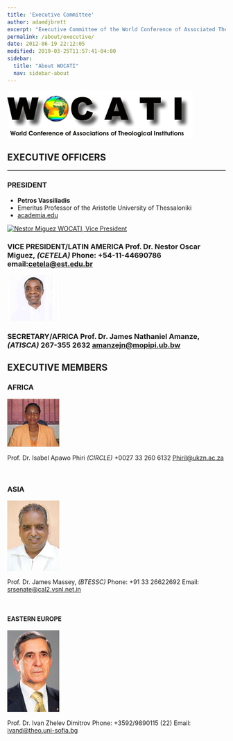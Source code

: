 ```yaml
---
title: 'Executive Committee'
author: adamdjbrett
excerpt: "Executive Committee of the World Conference of Associated Theological Institutions"
permalink: /about/executive/
date: 2012-06-19 22:12:05
modified: 2019-03-25T11:57:41-04:00
sidebar:
  title: "About WOCATI"
  nav: sidebar-about
---
```

[![World Conference of Associated Theological Institutions](/wp-content/uploads/2012/06/WOCATI-logo.png "WOCATI logo")](/wp-content/uploads/2012/06/WOCATI-logo.png)

## EXECUTIVE OFFICERS

* * *

### **PRESIDENT**

- **Petros Vassiliadis**
- Emeritus Professor of the Aristotle University of Thessaloniki
- [academia.edu](http://auth.academia.edu/PetrosVassiliadis)


[![](/wp-content/uploads/2012/06/Nestor-Miguez-120x140.jpg "Nestor Miguez WOCATI, Vice President")](/wp-content/uploads/2012/06/Nestor-Miguez-120x140.jpg)

### **VICE PRESIDENT/LATIN AMERICA** Prof. Dr. Nestor Oscar Miguez, _(CETELA)_ Phone: +54-11-44690786 email:cetela@est.edu.br    

[![](/wp-content/uploads/2012/06/James_Amanze.png "James Amanze, WOCATI Secretary/Treasurer")](/wp-content/uploads/2012/06/James_Amanze.png)

### **SECRETARY/AFRICA** Prof. Dr. James Nathaniel Amanze, _(ATISCA)_ 267-355 2632 amanzejn@mopipi.ub.bw

## EXECUTIVE MEMBERS


### **AFRICA**

[![](/wp-content/uploads/2012/06/Isabel-Apawo-Phiri-120x110.jpg "Isabel Apawo Phiri, WOCATI Executive")](/wp-content/uploads/2012/06/Isabel-Apawo-Phiri-120x110.jpg)

Prof. Dr. Isabel Apawo Phiri _(CIRCLE)_ +0027 33 260 6132 PhiriI@ukzn.ac.za

   

### **ASIA**

[![](/wp-content/uploads/2012/06/James-Massey-120x162.jpg "James Massey, WOCATI")](/wp-content/uploads/2012/06/James-Massey-120x162.jpg)

Prof. Dr. James Massey, _(BTESSC)_ Phone: +91 33 26622692 Email: srsenate@cal2.vsnl.net.in

   

#### **EASTERN EUROPE**

[![](/wp-content/uploads/2012/06/Ivan-Dimitrov-120x180.jpg "Ivan Dimitrov 120x180")](/wp-content/uploads/2012/06/Ivan-Dimitrov-120x180.jpg)

Prof. Dr. Ivan Zhelev Dimitrov Phone: +3592/9890115 (22) Email: ivand@theo.uni-sofia.bg
